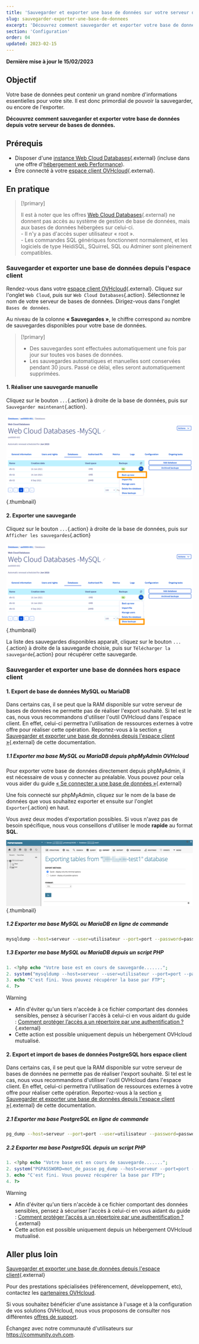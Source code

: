 ```yaml
---
title: 'Sauvegarder et exporter une base de données sur votre serveur de bases de données'
slug: sauvegarder-exporter-une-base-de-donnees
excerpt: 'Découvrez comment sauvegarder et exporter votre base de données'
section: 'Configuration'
order: 04
updated: 2023-02-15
---
```


**Dernière mise à jour le 15/02/2023**

## Objectif

Votre base de données peut contenir un grand nombre d'informations essentielles pour votre site. Il est donc primordial de pouvoir la sauvegarder, ou encore de l'exporter.

**Découvrez comment sauvegarder et exporter votre base de données depuis votre serveur de bases de données.**

## Prérequis

- Disposer d'une [instance Web Cloud Databases](https://www.ovh.com/fr/cloud/cloud-databases/){.external} (incluse dans une offre d'[hébergement web Performance](https://www.ovhcloud.com/fr/web-hosting/)).
- Être connecté à votre [espace client OVHcloud](https://www.ovh.com/auth/?action=gotomanager&from=https://www.ovh.com/fr/&ovhSubsidiary=fr){.external}.

## En pratique

> [!primary]
>
> Il est à noter que les offres [Web Cloud Databases](https://www.ovh.com/fr/cloud-databases){.external} ne donnent pas accès au système de gestion de base de données, mais aux bases de données hébergées sur celui-ci. 
> <br> - Il n'y a pas d'accès super utilisateur « root ». 
> <br> - Les commandes SQL génériques fonctionnent normalement, et les logiciels de type HeidiSQL, SQuirreL SQL  ou Adminer sont pleinement compatibles.
> 

### Sauvegarder et exporter une base de données depuis l'espace client

Rendez-vous dans votre [espace client OVHcloud](https://www.ovh.com/auth/?action=gotomanager&from=https://www.ovh.com/fr/&ovhSubsidiary=fr){.external}. Cliquez sur  l'onglet `Web Cloud`, puis sur `Web Cloud Databases`{.action}. Sélectionnez le nom de votre serveur de bases de données. Dirigez-vous dans l'onglet `Bases de données`.

Au niveau de la colonne **« Sauvegardes »**, le chiffre correspond au nombre de sauvegardes disponibles pour votre base de données.

> [!primary]
>
> - Des sauvegardes sont effectuées automatiquement une fois par jour
> sur toutes vos bases de données.
> - Les sauvegardes automatiques et manuelles sont conservées pendant 30 jours.
> Passé ce délai, elles seront automatiquement supprimées.

#### 1\. Réaliser une sauvegarde manuelle 

Cliquez sur le bouton `...`{.action} à droite de la base de données, puis sur `Sauvegarder maintenant`{.action}.

![Web Cloud Databases](images/web-cloud-databases-save01.png){.thumbnail}

#### 2\. Exporter une sauvegarde

Cliquez sur le bouton `...`{.action} à droite de la base de données, puis sur `Afficher les sauvegardes`{.action}

![Web Cloud Databases](images/web-cloud-databases-dl01.png){.thumbnail}

La liste des sauvegardes disponibles apparaît,  cliquez sur le bouton `...`{.action} à droite de la sauvegarde choisie, puis sur `Télécharger la sauvegarde`{.action} pour récupérer cette sauvegarde.

### Sauvegarder et exporter une base de données hors espace client

#### 1\. Export de base de données MySQL ou MariaDB

 Dans certains cas, il se peut que la RAM disponible sur votre serveur de bases de données ne permette pas de réaliser l'export souhaité. Si tel est le cas, nous vous recommandons d'utiliser l'outil OVHcloud dans l'espace client. En effet, celui-ci permettra l'utilisation de ressources externes à votre offre pour réaliser cette opération. Reportez-vous à la section [« Sauvegarder et exporter une base de données depuis l'espace client »](./#sauvegarder-et-exporter-une-base-de-donnees-depuis-lespace-client){.external} de cette documentation.

##### 1\.1 Exporter ma base MySQL ou MariaDB depuis phpMyAdmin OVHcloud 

Pour exporter votre base de données directement depuis phpMyAdmin, il est nécessaire de vous y connecter au préalable. Vous pouvez pour cela vous aider du guide [« Se connecter a une base de données  »](../connexion-base-de-donnees-serveur-bdd){.external}

Une fois connecté sur phpMyAdmin, cliquez sur le nom de la base de données que vous souhaitez exporter et ensuite sur l'onglet `Exporter`{.action} en haut.

Vous avez deux modes d'exportation possibles. Si vous n'avez pas de besoin spécifique, nous vous conseillons d'utiliser le mode **rapide** au format **SQL**.

![Web Cloud Databases](images/web-cloud-databases-export01.png){.thumbnail}

##### 1\.2 Exporter ma base MySQL ou MariaDB en ligne de commande

```bash
mysqldump --host=serveur --user=utilisateur --port=port --password=password nom_de_la_base > nom_de_la_base.sql
```

##### 1\.3 Exporter ma base MySQL ou MariaDB depuis un script PHP


```php
1. <?php echo "Votre base est en cours de sauvegarde.......";
2. system("mysqldump --host=serveur --user=utilisateur --port=port --password=password nom_de_la_base > nom_de_la_base.sql");
3. echo "C'est fini. Vous pouvez récupérer la base par FTP";
4. ?>
```

> [!warning]
>
> - Afin d'éviter qu'un tiers n'accède à ce fichier comportant des données sensibles, pensez à sécuriser l'accès à celui-ci en vous aidant du guide : [Comment protéger l’accès a un répertoire par une authentification ?](https://docs.ovh.com/fr/hosting/mutualise-le-ssh-sur-les-hebergements-mutualises/){.external}
> - Cette action est possible uniquement depuis un hébergement OVHcloud mutualisé.
>

#### 2\. Export et import de bases de données PostgreSQL hors espace client

 Dans certains cas, il se peut que la RAM disponible sur votre serveur de bases de données ne permette pas de réaliser l'export souhaité. Si tel est le cas, nous vous recommandons d'utiliser l'outil OVHcloud dans l'espace client. En effet, celui-ci permettra l'utilisation de ressources externes à votre offre pour réaliser cette opération. Reportez-vous à la section [« Sauvegarder et exporter une base de données depuis l'espace client »](./#sauvegarder-et-exporter-une-base-de-donnees-depuis-lespace-client){.external} de cette documentation.
 
##### 2\.1 Exporter ma base PostgreSQL en ligne de commande


```bash
pg_dump --host=serveur --port=port --user=utilisateur --password=password nom_de_la_base > nom_de_la_base.sql
```

##### 2\.2 Exporter ma base PostgreSQL depuis un script PHP


```php
1. <?php echo "Votre base est en cours de sauvegarde.......";
2. system("PGPASSWORD=mot_de_passe pg_dump --host=serveur --port=port --user=utilisateur --password=password nom_de_la_base > nom_de_la_base.sql");
3. echo "C'est fini. Vous pouvez récupérer la base par FTP";
4. ?>
```

> [!warning]
>
> - Afin d'éviter qu'un tiers n'accède à ce fichier comportant des données sensibles, pensez à sécuriser l'accès à celui-ci en vous aidant du guide : [Comment protéger l’accès a un répertoire par une authentification ?](https://docs.ovh.com/fr/hosting/mutualise-le-ssh-sur-les-hebergements-mutualises/){.external}
> - Cette action est possible uniquement depuis un hébergement OVHcloud mutualisé.
>

## Aller plus loin

[Sauvegarder et exporter une base de données depuis l'espace client](./#sauvegarder-et-exporter-une-base-de-donnees-depuis-lespace-client){.external}

Pour des prestations spécialisées (référencement, développement, etc), contactez les [partenaires OVHcloud](https://partner.ovhcloud.com/fr/).

Si vous souhaitez bénéficier d'une assistance à l'usage et à la configuration de vos solutions OVHcloud, nous vous proposons de consulter nos différentes [offres de support](https://www.ovhcloud.com/fr/support-levels/).

Échangez avec notre communauté d'utilisateurs sur <https://community.ovh.com>.